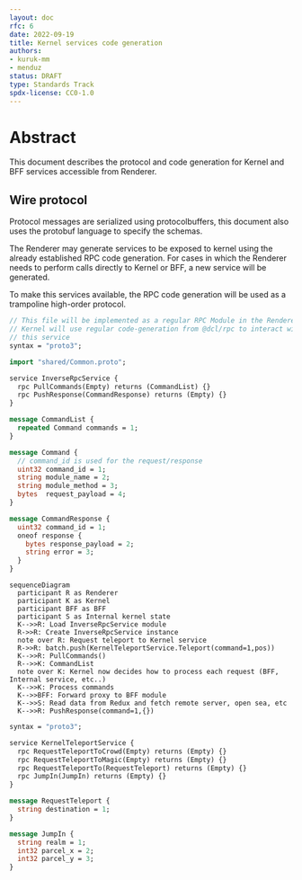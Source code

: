 ```yaml
---
layout: doc
rfc: 6
date: 2022-09-19
title: Kernel services code generation
authors:
- kuruk-mm
- menduz
status: DRAFT
type: Standards Track
spdx-license: CC0-1.0
---
```


# Abstract

This document describes the protocol and code generation for Kernel and BFF services accessible from Renderer.

## Wire protocol

Protocol messages are serialized using protocolbuffers, this document also uses the protobuf language to specify the schemas.

The Renderer may generate services to be exposed to kernel using the already established RPC code generation. For cases in which the Renderer needs to perform calls directly to Kernel or BFF, a new service will be generated.

To make this services available, the RPC code generation will be used as a trampoline high-order protocol.

```protobuf
// This file will be implemented as a regular RPC Module in the Renderer.
// Kernel will use regular code-generation from @dcl/rpc to interact with
// this service
syntax = "proto3";

import "shared/Common.proto";

service InverseRpcService {
  rpc PullCommands(Empty) returns (CommandList) {}
  rpc PushResponse(CommandResponse) returns (Empty) {}
}

message CommandList {
  repeated Command commands = 1;
}

message Command {
  // command_id is used for the request/response
  uint32 command_id = 1;
  string module_name = 2;
  string module_method = 3;
  bytes  request_payload = 4;
}

message CommandResponse {
  uint32 command_id = 1;
  oneof response {
    bytes response_payload = 2;
    string error = 3;
  }
}
```

```mermaid
sequenceDiagram
  participant R as Renderer
  participant K as Kernel
  participant BFF as BFF
  participant S as Internal kernel state
  K-->>R: Load InverseRpcService module
  R->>R: Create InverseRpcService instance
  note over R: Request teleport to Kernel service
  R->>R: batch.push(KernelTeleportService.Teleport(command=1,pos))
  K-->>R: PullCommands()
  R-->>K: CommandList
  note over K: Kernel now decides how to process each request (BFF, Internal service, etc..)
  K-->>K: Process commands
  K-->>BFF: Forward proxy to BFF module
  K-->>S: Read data from Redux and fetch remote server, open sea, etc
  K-->>R: PushResponse(command=1,{})
```

```protobuf
syntax = "proto3";

service KernelTeleportService {
  rpc RequestTeleportToCrowd(Empty) returns (Empty) {}
  rpc RequestTeleportToMagic(Empty) returns (Empty) {}
  rpc RequestTeleportTo(RequestTeleport) returns (Empty) {}
  rpc JumpIn(JumpIn) returns (Empty) {}
}

message RequestTeleport {
  string destination = 1;
}

message JumpIn {
  string realm = 1;
  int32 parcel_x = 2;
  int32 parcel_y = 3;
}
```